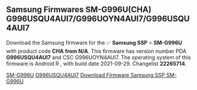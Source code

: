 <h2>Samsung Firmwares SM-G996U(CHA) G996USQU4AUI7/G996UOYN4AUI7/G996USQU4AUI7</h2>
Download the Samsung firmware for the ✅ <strong>Samsung SSP </strong> ⭐ <strong>SM-G996U</strong> with product code <strong>CHA</strong> <strong> from N/A</strong>. This firmware has version number PDA <strong>G996USQU4AUI7</strong> and CSC G996UOYN4AUI7. The operating system of this firmware is Android R , with build date 2021-09-29. Changelist <strong>22265714</strong>.


[SM-G996U](https://samfirm.shop/samsung/model/SM-G996U)
[G996USQU4AUI7](https://samfirm.shop/samsung/pda/G996USQU4AUI7)
[Download Firmware Samsung SSP SM-G996U](https://samfirm.shop/samsung/firmware/460851)
